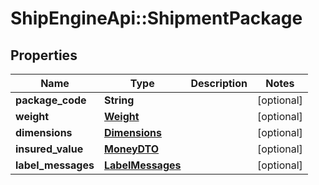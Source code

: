 # ShipEngineApi::ShipmentPackage

## Properties
Name | Type | Description | Notes
------------ | ------------- | ------------- | -------------
**package_code** | **String** |  | [optional] 
**weight** | [**Weight**](Weight.md) |  | [optional] 
**dimensions** | [**Dimensions**](Dimensions.md) |  | [optional] 
**insured_value** | [**MoneyDTO**](MoneyDTO.md) |  | [optional] 
**label_messages** | [**LabelMessages**](LabelMessages.md) |  | [optional] 


